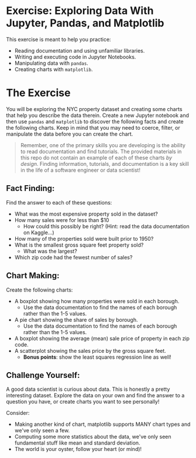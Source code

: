 # Exercise: Exploring Data With Jupyter, Pandas, and Matplotlib

This exercise is meant to help you practice:

* Reading documentation and using unfamiliar libraries.
* Writing and executing code in Jupyter Notebooks.
* Manipulating data with `pandas`.
* Creating charts with `matplotlib`.

# The Exercise

You will be exploring the NYC property dataset and creating some charts that help you describe the data therein. Create a new Jupyter notebook and then use `pandas` and `matplotlib` to discover the following facts and create the following charts. Keep in mind that you may need to coerce, filter, or manipulate the data before you can create the chart.

> Remember, one of the primary skills you are developing is the ability to read documentation and find tutorials. The provided materials in this repo do not contain an example of each of these charts *by design*. Finding information, tutorials, and documentation is a key skill in the life of a software engineer or data scientist!

## Fact Finding:

Find the answer to each of these questions:

* What was the most expensive property sold in the dataset?
* How many sales were for less than $10
    * How could this possibly be right? (Hint: read the data documentation on Kaggle...)
* How many of the properties sold were built prior to 1950?
* What is the smallest gross square feet property sold?
    * What was the largest?
* Which zip code had the fewest number of sales?

## Chart Making:

Create the following charts:

* A boxplot showing how many properties were sold in each borough.
    * Use the data documentation to find the names of each borough rather than the 1-5 values.
* A pie chart showing the share of sales by borough.
    * Use the data documentation to find the names of each borough rather than the 1-5 values.
* A boxplot showing the average (mean) sale price of property in each zip code.
* A scatterplot showing the sales price by the gross square feet.
    * **Bonus points**: show the least squares regression line as well!

## Challenge Yourself:

A good data scientist is curious about data. This is honestly a pretty interesting dataset. Explore the data on your own and find the answer to a question you have, or create charts you want to see personally!

Consider:

* Making another kind of chart, matplotlib supports MANY chart types and we've only seen a few.
* Computing some more statistics about the data, we've only seen fundamental stuff like mean and standard deviation. 
* The world is your oyster, follow your heart (or mind)!


